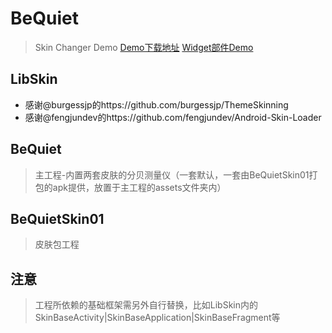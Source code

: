 # BeQuiet
> Skin Changer Demo
> [Demo下载地址](http://fir.im/bequiet)
> [Widget部件Demo](http://o95p8sbwq.bkt.clouddn.com/image/gif/bequiet-widget.gif)

## LibSkin
- 感谢@burgessjp的https://github.com/burgessjp/ThemeSkinning
- 感谢@fengjundev的https://github.com/fengjundev/Android-Skin-Loader

## BeQuiet
> 主工程-内置两套皮肤的分贝测量仪（一套默认，一套由BeQuietSkin01打包的apk提供，放置于主工程的assets文件夹内）

## BeQuietSkin01
> 皮肤包工程

## 注意
> 工程所依赖的基础框架需另外自行替换，比如LibSkin内的SkinBaseActivity|SkinBaseApplication|SkinBaseFragment等
